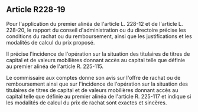 Article R228-19
----
Pour l'application du premier alinéa de l'article L. 228-12 et de l'article L.
228-20, le rapport du conseil d'administration ou du directoire précise les
conditions du rachat ou du remboursement, ainsi que les justifications et les
modalités de calcul du prix proposé.

Il précise l'incidence de l'opération sur la situation des titulaires de titres
de capital et de valeurs mobilières donnant accès au capital telle que définie
au premier alinéa de l'article R. 225-115.

Le commissaire aux comptes donne son avis sur l'offre de rachat ou de
remboursement ainsi que sur l'incidence de l'opération sur la situation des
titulaires de titres de capital et de valeurs mobilières donnant accès au
capital telle que définie au premier alinéa de l'article R. 225-117 et indique
si les modalités de calcul du prix de rachat sont exactes et sincères.
